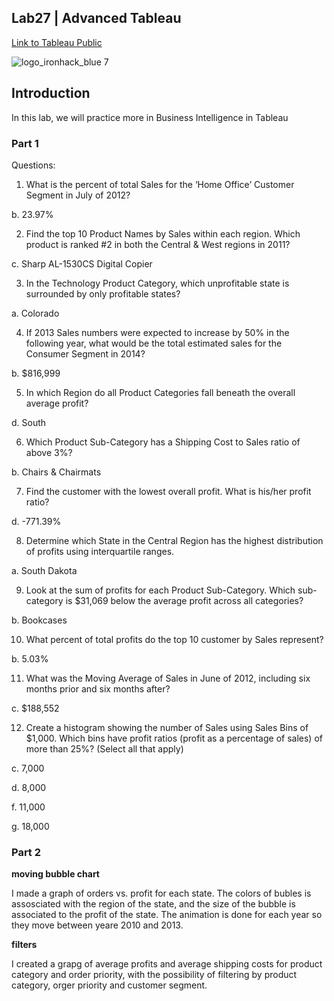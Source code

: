 ## Lab27 | Advanced Tableau

[Link to Tableau Public](https://public.tableau.com/app/profile/michel.brun/viz/Ironhack-DAFT-M2-Lab27_Advanced_Tableau/Story1)

![logo_ironhack_blue 7](https://user-images.githubusercontent.com/23629340/40541063-a07a0a8a-601a-11e8-91b5-2f13e4e6b441.png)


## Introduction

In this lab, we will practice more in Business Intelligence in Tableau

### Part 1

Questions:
1. What is the percent of total Sales for the ‘Home Office’ Customer Segment in July of 2012?

b. 23.97%

2. Find the top 10 Product Names by Sales within each region. Which product is ranked #2 in both the Central
& West regions in 2011?

c. Sharp AL-1530CS Digital Copier

3. In the Technology Product Category, which unprofitable state is surrounded by only profitable states?

a. Colorado


4. If 2013 Sales numbers were expected to increase by 50% in the following year, what would be the total
estimated sales for the Consumer Segment in 2014?



b. $816,999



5. In which Region do all Product Categories fall beneath the overall average profit?


d. South


6. Which Product Sub-Category has a Shipping Cost to Sales ratio of above 3%?


b. Chairs & Chairmats


7. Find the customer with the lowest overall profit. What is his/her profit ratio?


d. -771.39%

8. Determine which State in the Central Region has the highest distribution of profits using interquartile
ranges.

a. South Dakota


9. Look at the sum of profits for each Product Sub-Category. Which sub-category is $31,069 below the
average profit across all categories?


b. Bookcases



10.  What percent of total profits do the top 10 customer by Sales represent?


b. 5.03%


11.  What was the Moving Average of Sales in June of 2012, including six months prior and six months after?


c. $188,552



12.  Create a histogram showing the number of Sales using Sales Bins of $1,000. Which bins have profit ratios
(profit as a percentage of sales) of more than 25%? (Select all that apply)


c. 7,000

d. 8,000

f. 11,000

g. 18,000


### Part 2

**moving bubble chart**

I made a graph of orders vs. profit for each state. The colors of bubles is assosciated with the region of the state, and the size of the bubble is associated to the profit of the state. The animation is done for each year so they move between yeare 2010 and 2013.

**filters**

I created a grapg of average profits and average shipping costs for product category and order priority, with the possibility of filtering by product category, orger priority and customer segment.
